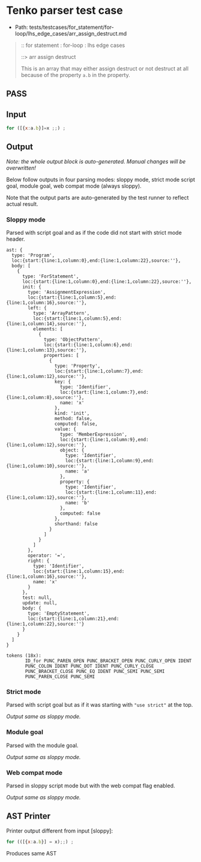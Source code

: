 # Tenko parser test case

- Path: tests/testcases/for_statement/for-loop/lhs_edge_cases/arr_assign_destruct.md

> :: for statement : for-loop : lhs edge cases
>
> ::> arr assign destruct
>
> This is an array that may either assign destruct or not destruct at all because of the property `a.b` in the property.

## PASS

## Input

`````js
for ([{x:a.b}]=x ;;) ;
`````

## Output

_Note: the whole output block is auto-generated. Manual changes will be overwritten!_

Below follow outputs in four parsing modes: sloppy mode, strict mode script goal, module goal, web compat mode (always sloppy).

Note that the output parts are auto-generated by the test runner to reflect actual result.

### Sloppy mode

Parsed with script goal and as if the code did not start with strict mode header.

`````
ast: {
  type: 'Program',
  loc:{start:{line:1,column:0},end:{line:1,column:22},source:''},
  body: [
    {
      type: 'ForStatement',
      loc:{start:{line:1,column:0},end:{line:1,column:22},source:''},
      init: {
        type: 'AssignmentExpression',
        loc:{start:{line:1,column:5},end:{line:1,column:16},source:''},
        left: {
          type: 'ArrayPattern',
          loc:{start:{line:1,column:5},end:{line:1,column:14},source:''},
          elements: [
            {
              type: 'ObjectPattern',
              loc:{start:{line:1,column:6},end:{line:1,column:13},source:''},
              properties: [
                {
                  type: 'Property',
                  loc:{start:{line:1,column:7},end:{line:1,column:12},source:''},
                  key: {
                    type: 'Identifier',
                    loc:{start:{line:1,column:7},end:{line:1,column:8},source:''},
                    name: 'x'
                  },
                  kind: 'init',
                  method: false,
                  computed: false,
                  value: {
                    type: 'MemberExpression',
                    loc:{start:{line:1,column:9},end:{line:1,column:12},source:''},
                    object: {
                      type: 'Identifier',
                      loc:{start:{line:1,column:9},end:{line:1,column:10},source:''},
                      name: 'a'
                    },
                    property: {
                      type: 'Identifier',
                      loc:{start:{line:1,column:11},end:{line:1,column:12},source:''},
                      name: 'b'
                    },
                    computed: false
                  },
                  shorthand: false
                }
              ]
            }
          ]
        },
        operator: '=',
        right: {
          type: 'Identifier',
          loc:{start:{line:1,column:15},end:{line:1,column:16},source:''},
          name: 'x'
        }
      },
      test: null,
      update: null,
      body: {
        type: 'EmptyStatement',
        loc:{start:{line:1,column:21},end:{line:1,column:22},source:''}
      }
    }
  ]
}

tokens (18x):
       ID_for PUNC_PAREN_OPEN PUNC_BRACKET_OPEN PUNC_CURLY_OPEN IDENT
       PUNC_COLON IDENT PUNC_DOT IDENT PUNC_CURLY_CLOSE
       PUNC_BRACKET_CLOSE PUNC_EQ IDENT PUNC_SEMI PUNC_SEMI
       PUNC_PAREN_CLOSE PUNC_SEMI
`````

### Strict mode

Parsed with script goal but as if it was starting with `"use strict"` at the top.

_Output same as sloppy mode._

### Module goal

Parsed with the module goal.

_Output same as sloppy mode._

### Web compat mode

Parsed in sloppy script mode but with the web compat flag enabled.

_Output same as sloppy mode._

## AST Printer

Printer output different from input [sloppy]:

````js
for (([{x:a.b}] = x);;) ;
````

Produces same AST

